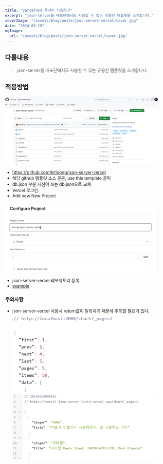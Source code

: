 ```yaml
---
title: "Vercel에서 목서버 사용하기"
excerpt: "json-server를 배포단에서도 사용할 수 있는 유용한 템플릿을 소개합니다."
coverImage: "/assets/blog/posts/json-server-vercel/cover.jpg"
date: "2024-03-19"
ogImage:
  url: "/assets/blog/posts/json-server-vercel/cover.jpg"
---
```


## 다룰내용

> json-server를 배포단에서도 사용할 수 있는 유용한 템플릿을 소개합니다.

## 적용방법

![Untitled](/assets/blog/posts/json-server-vercel/1.png)

- https://github.com/kitloong/json-server-vercel
- 해당 github 템플릿 소스 클론, use this template 클릭
- db.json 부분 자신이 쓰는 db.json으로 교체
- Vercel 로그인
- Add new New Project

![Untitled](/assets/blog/posts/json-server-vercel/2.png)

- json-server-vercel 레포지토리 등록
- [example](https://json-server-in.vercel.app/)

### **주의사항**

- json-server-vercel 사용시 return값이 달라지기 때문에 주의할 필요가 있다.
  ![Untitled](/assets/blog/posts/json-server-vercel/3.png)
  ![Untitled](/assets/blog/posts/json-server-vercel/4.png)
